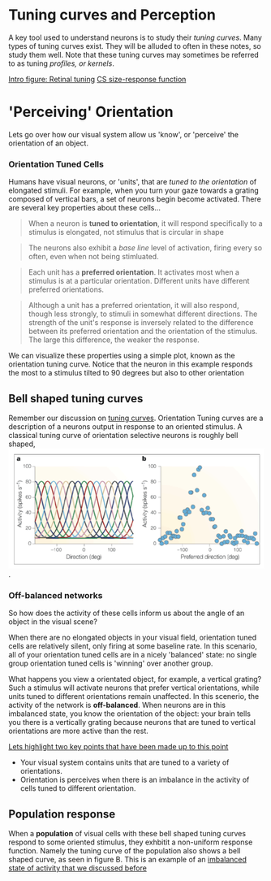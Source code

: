 
# Tuning curves and Perception
A key tool used to understand neurons is to study their *tuning curves*. Many types of tuning curves exist. They will be alluded to often in these notes, so study them well. Note that these tuning curves may sometimes be referred to as tuning *profiles, or kernels*. 

[Intro figure: Retinal tuning](bcmASSETS/thesispres_retinal_tuning_slide.png)
[CS size-response function](https://isle.hanover.edu/Ch03Eye/Ch03Kuffler_evt.html)

# 'Perceiving' Orientation
Lets go over how our visual system allow us 'know', or 'perceive' the orientation of an object.


### Orientation Tuned Cells
Humans have visual neurons, or 'units', that are *tuned to the orientation*  of elongated stimuli. For example, when you turn your gaze towards a grating composed of vertical bars, a set of neurons begin become activated. There are several key properties about these cells...

> When a neuron is **tuned to orientation**, it will respond specifically to a stimulus is elongated, not stimulus that is circular in shape

> The neurons also exhibit a *base line* level of activation, firing every so often, even when not being stimluated.

> Each unit has a **preferred orientation**. It activates most when a stimulus is at a particular orientation. Different units have different preferred orientations.

> Although a unit has a preferred orientation, it will also respond, though less strongly, to stimuli in somewhat different directions. The strength of the unit's response is inversely related to the difference between its preferred orientation and the orientation of the stimulus. The large this difference, the weaker the response. 

We can visualize these properties using a simple plot, known as the orientation tuning curve. Notice that the neuron in this example responds the most to a stimulus tilted to 90 degrees but also to other orientation 

## Bell shaped tuning curves
Remember our discussion on [tuning curves](). Orientation Tuning curves are a description of a neurons output in response to an oriented stimulus. A classical tuning curve of orientation selective neurons is roughly bell shaped, ![shown here in figure A](bmcASSETS/population_tuning_curves_classical.png).  




### Off-balanced networks
So how does the activity of these cells inform us about the angle of an object in the visual scene?

When there are no elongated objects in your visual field, orientation tuned cells are relatively silent, only firing at some baseline rate. In this scenario, all of your orientation tuned cells are in a nicely 'balanced' state: no single group orientation tuned cells is 'winning' over another group. 

What happens you view a orientated object, for example, a vertical grating? Such a stimulus will activate neurons that prefer vertical orientations,  while units tuned to different orientations remain unaffected. In this scenerio, the activity of the network is **off-balanced**. When neurons are in this imbalanced state, you know the orientation of the object: your brain tells you there is a vertically grating because neurons that are tuned to vertical orientations are more active than the rest.

<u>Lets highlight two key points that have been made up to this point</u>
- Your visual system contains units that are tuned to a variety of orientations.
- Orientation is perceives when there is an imbalance in the activity of cells tuned to different orientation. 



## Population response
When a **population** of visual cells with these bell shaped tuning curves respond to some oriented stimulus, they exhbitit a non-uniform response function.  Namely the tuning curve of the population also shows a bell shaped curve, as seen in figure B. This is an example of an [imbalanced state of activity that we discussed before]()

